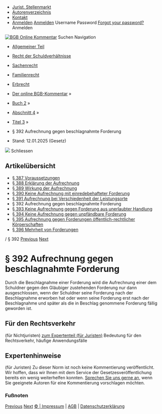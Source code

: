   * [Jurist. Stellenmarkt](https://bgb.kommentar.de/Buch-2/Abschnitt-4/Titel-3/</job-board> "Jurist. Stellenmarkt")
  * [Autorenverzeichnis](https://bgb.kommentar.de/Buch-2/Abschnitt-4/Titel-3/</Autorenverzeichnis> "Autorenverzeichnis")
  * [Kontakt](https://bgb.kommentar.de/Buch-2/Abschnitt-4/Titel-3/</Kontakt>)
  * [Anmelden](https://bgb.kommentar.de/Buch-2/Abschnitt-4/Titel-3/<#login> "show login form") [Anmelden](https://bgb.kommentar.de/Buch-2/Abschnitt-4/Titel-3/<#> "hide login form") Username Password
[Forgot your password?](https://bgb.kommentar.de/Buch-2/Abschnitt-4/Titel-3/</user/forgotpassword>) Anmelden 


[![BGB Online Kommentar](https://bgb.kommentar.de/extension/bgb/design/bgb/images/logo.png)](https://bgb.kommentar.de/Buch-2/Abschnitt-4/Titel-3/</> "BGB Online Kommentar")
Suchen
Navigation
  * [Allgemeiner Teil](https://bgb.kommentar.de/Buch-2/Abschnitt-4/Titel-3/</Buch-1>)
  * [Recht der Schuldverhältnisse](https://bgb.kommentar.de/Buch-2/Abschnitt-4/Titel-3/</Buch-2>)
  * [Sachenrecht](https://bgb.kommentar.de/Buch-2/Abschnitt-4/Titel-3/</Buch-3>)
  * [Familienrecht](https://bgb.kommentar.de/Buch-2/Abschnitt-4/Titel-3/</Buch-4>)
  * [Erbrecht](https://bgb.kommentar.de/Buch-2/Abschnitt-4/Titel-3/</Buch-5>)


  * [Der online BGB-Kommentar](https://bgb.kommentar.de/Buch-2/Abschnitt-4/Titel-3/</>) »
  * [Buch 2](https://bgb.kommentar.de/Buch-2/Abschnitt-4/Titel-3/</Buch-2>) »
  * [Abschnitt 4](https://bgb.kommentar.de/Buch-2/Abschnitt-4/Titel-3/</Buch-2/Abschnitt-4>) »
  * [Titel 3](https://bgb.kommentar.de/Buch-2/Abschnitt-4/Titel-3/</Buch-2/Abschnitt-4/Titel-3>) »
  * § 392 Aufrechnung gegen beschlagnahmte Forderung 
  * Stand: 12.01.2025 (Gesetz) 


![](https://vg01.met.vgwort.de/na/1c9909529ead4f509072c06d9081a7d5)
Schliessen 
## Artikelübersicht
  * [ § 387 Voraussetzungen ](https://bgb.kommentar.de/Buch-2/Abschnitt-4/Titel-3/</Buch-2/Abschnitt-4/Titel-3/Voraussetzungen>)
  * [ § 388 Erklärung der Aufrechnung ](https://bgb.kommentar.de/Buch-2/Abschnitt-4/Titel-3/</Buch-2/Abschnitt-4/Titel-3/Erklaerung-der-Aufrechnung>)
  * [ § 389 Wirkung der Aufrechnung ](https://bgb.kommentar.de/Buch-2/Abschnitt-4/Titel-3/</Buch-2/Abschnitt-4/Titel-3/Wirkung-der-Aufrechnung>)
  * [ § 390 Keine Aufrechnung mit einredebehafteter Forderung ](https://bgb.kommentar.de/Buch-2/Abschnitt-4/Titel-3/</Buch-2/Abschnitt-4/Titel-3/Keine-Aufrechnung-mit-einredebehafteter-Forderung>)
  * [ § 391 Aufrechnung bei Verschiedenheit der Leistungsorte ](https://bgb.kommentar.de/Buch-2/Abschnitt-4/Titel-3/</Buch-2/Abschnitt-4/Titel-3/Aufrechnung-bei-Verschiedenheit-der-Leistungsorte>)
  * § 392 Aufrechnung gegen beschlagnahmte Forderung 
  * [ § 393 Keine Aufrechnung gegen Forderung aus unerlaubter Handlung ](https://bgb.kommentar.de/Buch-2/Abschnitt-4/Titel-3/</Buch-2/Abschnitt-4/Titel-3/Keine-Aufrechnung-gegen-Forderung-aus-unerlaubter-Handlung>)
  * [ § 394 Keine Aufrechnung gegen unpfändbare Forderung ](https://bgb.kommentar.de/Buch-2/Abschnitt-4/Titel-3/</Buch-2/Abschnitt-4/Titel-3/Keine-Aufrechnung-gegen-unpfaendbare-Forderung>)
  * [ § 395 Aufrechnung gegen Forderungen öffentlich-rechtlicher Körperschaften ](https://bgb.kommentar.de/Buch-2/Abschnitt-4/Titel-3/</Buch-2/Abschnitt-4/Titel-3/Aufrechnung-gegen-Forderungen-oeffentlich-rechtlicher-Koerperschaften>)
  * [ § 396 Mehrheit von Forderungen ](https://bgb.kommentar.de/Buch-2/Abschnitt-4/Titel-3/</Buch-2/Abschnitt-4/Titel-3/Mehrheit-von-Forderungen>)


/ § 392 
[Previous](https://bgb.kommentar.de/Buch-2/Abschnitt-4/Titel-3/</Buch-2/Abschnitt-4/Titel-3/Aufrechnung-bei-Verschiedenheit-der-Leistungsorte> "§ 391 Aufrechnung bei Verschiedenheit der Leistungsorte") [Next](https://bgb.kommentar.de/Buch-2/Abschnitt-4/Titel-3/</Buch-2/Abschnitt-4/Titel-3/Keine-Aufrechnung-gegen-Forderung-aus-unerlaubter-Handlung> "§ 393 Keine Aufrechnung gegen Forderung aus unerlaubter Handlung")
# § 392 Aufrechnung gegen beschlagnahmte Forderung
Durch die Beschlagnahme einer Forderung wird die Aufrechnung einer dem Schuldner gegen den Gläubiger zustehenden Forderung nur dann ausgeschlossen, wenn der Schuldner seine Forderung nach der Beschlagnahme erworben hat oder wenn seine Forderung erst nach der Beschlagnahme und später als die in Beschlag genommene Forderung fällig geworden ist.
## Für den Rechtsverkehr 
(für Nichtjuristen)
[zum Expertenteil (für Juristen)](https://bgb.kommentar.de/Buch-2/Abschnitt-4/Titel-3/<#expertenhinweise>)
Bedeutung für den Rechtsverkehr, häufige Anwendungsfälle
## Expertenhinweise
(für Juristen)
Zu dieser Norm ist noch keine Kommentierung veröffentlicht. Wir hoffen, dass wir Ihnen mit dem Service der Gesetzesveröffentlichung bereits ein wenig weiterhelfen konnten. [Sprechen Sie uns gerne an](https://bgb.kommentar.de/Buch-2/Abschnitt-4/Titel-3/</Kontakt>), wenn Sie geeignete Autoren für eine Kommentierung vorschlagen möchten. 
### Fußnoten
[Previous](https://bgb.kommentar.de/Buch-2/Abschnitt-4/Titel-3/</Buch-2/Abschnitt-4/Titel-3/Aufrechnung-bei-Verschiedenheit-der-Leistungsorte> "§ 391 Aufrechnung bei Verschiedenheit der Leistungsorte") [Next](https://bgb.kommentar.de/Buch-2/Abschnitt-4/Titel-3/</Buch-2/Abschnitt-4/Titel-3/Keine-Aufrechnung-gegen-Forderung-aus-unerlaubter-Handlung> "§ 393 Keine Aufrechnung gegen Forderung aus unerlaubter Handlung")
[© | Impressum](https://bgb.kommentar.de/Buch-2/Abschnitt-4/Titel-3/</Kontakt>) | [AGB](https://bgb.kommentar.de/Buch-2/Abschnitt-4/Titel-3/</AGB>) | [Datenschutzerklärung](https://bgb.kommentar.de/Buch-2/Abschnitt-4/Titel-3/</Datenschutzerklaerung-fuer-Leser>)
